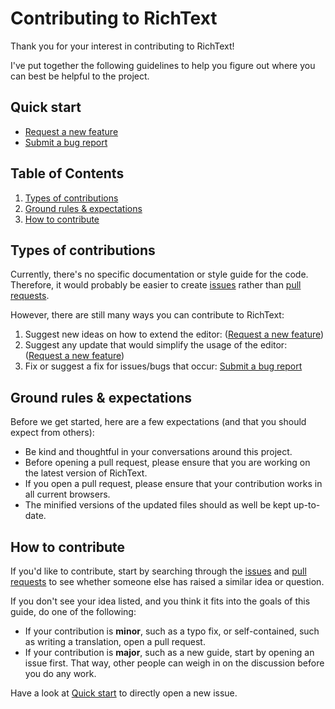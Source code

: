 # Contributing to RichText

Thank you for your interest in contributing to RichText! 

I've put together the following guidelines to help you figure out where you can best be helpful to the project.

## Quick start

- [Request a new feature](https://github.com/webfashionist/RichText/issues/new??title=Feature%20request:feature-name&template=feature-request.md)
- [Submit a bug report](https://github.com/webfashionist/RichText/issues/new?template=bug-report.md)

## Table of Contents

1. [Types of contributions](#types-of-contributions)
2. [Ground rules & expectations](#ground-rules--expectations)
3. [How to contribute](#how-to-contribute)

## Types of contributions

Currently, there's no specific documentation or style guide for the code. 
Therefore, it would probably be easier to create [issues](https://github.com/webfashionist/RichText/issues) rather than [pull requests](https://github.com/webfashionist/RichText/pulls).

However, there are still many ways you can contribute to RichText:

1. Suggest new ideas on how to extend the editor: ([Request a new feature](https://github.com/webfashionist/RichText/issues/new??title=Feature%20request:feature-name&template=feature-request.md))
2. Suggest any update that would simplify the usage of the editor: ([Request a new feature](https://github.com/webfashionist/RichText/issues/new??title=Feature%20request:feature-name&template=feature-request.md))
3. Fix or suggest a fix for issues/bugs that occur: [Submit a bug report](https://github.com/webfashionist/RichText/issues/new?template=bug-report.md)


## Ground rules & expectations

Before we get started, here are a few expectations (and that you should expect from others):

- Be kind and thoughtful in your conversations around this project.
- Before opening a pull request, please ensure that you are working on the latest version of RichText.
- If you open a pull request, please ensure that your contribution works in all current browsers.
- The minified versions of the updated files should as well be kept up-to-date.


## How to contribute

If you'd like to contribute, start by searching through the [issues](https://github.com/webfashionist/RichText/issues) and [pull requests](https://github.com/webfashionist/RichText/pulls) to see whether someone else has raised a similar idea or question.

If you don't see your idea listed, and you think it fits into the goals of this guide, do one of the following:

- If your contribution is **minor**, such as a typo fix, or self-contained, such as writing a translation, open a pull request.
- If your contribution is **major**, such as a new guide, start by opening an issue first. That way, other people can weigh in on the discussion before you do any work.

Have a look at [Quick start](#quick-start) to directly open a new issue.

